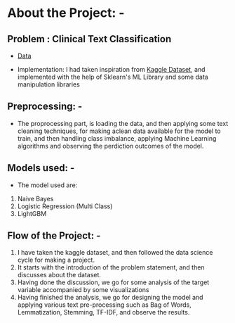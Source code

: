 # About the Project: -

## Problem : Clinical Text Classification
- [Data](https://www.kaggle.com/tboyle10/medicaltranscriptions)

- Implementation: I had taken inspiration from [Kaggle Dataset](https://www.kaggle.com/tboyle10/medicaltranscriptions), and implemented with the help of Sklearn's ML Library and some data manipulation libraries


## Preprocessing: -

- The proprocessing part, is loading the data, and then applying some text cleaning techniques, for making aclean data available for the model to train, and then handling class imbalance, applying Machine Learning algorithms and observing the perdiction outcomes of the model.

## Models used: -

- The model used are:
1. Naive Bayes
2. Logistic Regression (Multi Class)
3. LightGBM

## Flow of the Project: -

1. I have taken the kaggle dataset, and then followed the data science cycle for making a project.
2. It starts with the introduction of the problem statement, and then discusses about the dataset.
3. Having done the discussion, we go for some analysis of the target variable accompanied by some visualizations
4. Having finished the analysis, we go for designing the model and applying various text pre-processing such as Bag of Words, Lemmatization, Stemming, TF-IDF, and observe the results.


